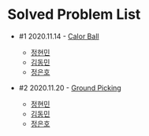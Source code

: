# Solved Problem List
- #1 2020.11.14 - [Calor Ball](https://www.acmicpc.net/problem/10800)

  - [정현민](https://github.com/kalgory/2011113_Color-Ball_JHM)
  - [김동민](https://github.com/kalgory/2011113_Color-Ball_KDM)
  - [정은호](https://github.com/kalgory/2011113_Color-Ball_JEH)


- #2 2020.11.20 - [Ground Picking](https://programmers.co.kr/learn/courses/30/lessons/12913)

  - [정현민](https://github.com/kalgory/201120_Ground-Picking_JHM)
  - [김동민](https://github.com/kalgory/201120_Ground-Picking_KDM)
  - [정은호](https://github.com/kalgory/201120_Ground-Picking_JEH)

